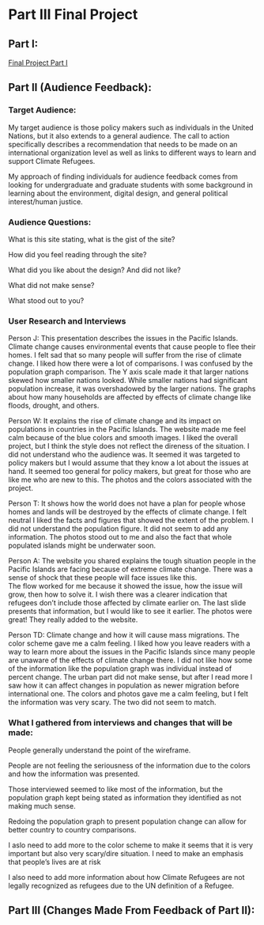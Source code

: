 # Part III Final Project

## Part I:

[Final Project Part I](finalproject.md/)

## Part II (Audience Feedback):
### Target Audience:
My target audience is those policy makers such as individuals in the United Nations, but it also extends to a general audience. The call to action specifically describes a 
recommendation that needs to be made on an international organization level as well as links to different ways to learn and support Climate Refugees.
 
My approach of finding individuals for audience feedback comes from looking for undergraduate and graduate students with some background in learning about the environment, 
digital design, and general political interest/human justice. 

### Audience Questions:

What is this site stating, what is the gist of the site?

How did you feel reading through the site?

What did you like about the design? And did not like?

What did not make sense?

What stood out to you?
 
### User Research and Interviews

Person J:
This presentation describes the issues in the Pacific Islands. Climate change causes environmental events that cause people to flee their homes. 
I felt sad that so many people will suffer from the rise of climate change.
I liked how there were a lot of comparisons. 
I was confused by the population graph comparison. The Y axis scale made it that larger nations skewed how smaller nations looked. While smaller nations had significant population increase, it was overshadowed by the larger nations.
The graphs about how many households are affected by effects of climate change like floods, drought, and others.

Person W:
It explains the rise of climate change and its impact on populations in countries in the Pacific Islands. 
The website made me feel calm because of the blue colors and smooth images.
I liked the overall project, but I think the style does not reflect the direness of the situation. 
I did not understand who the audience was. It seemed it was targeted to policy makers but I would assume that they know a lot about the issues at hand. It seemed too general for policy makers, but great for those who are like me who are new to this.
The photos and the colors associated with the project.

Person T:
It shows how the world does not have a plan for people whose homes and lands will be destroyed by the effects of climate change.
I felt neutral
I liked the facts and figures that showed the extent of the problem.
 I did not understand the population figure. It did not seem to add any information.
The photos stood out to me and also the fact that whole populated islands might be underwater soon.

Person A:
The website you shared explains the tough situation people in the Pacific Islands are facing because of extreme climate change. 
There was a sense of shock that these people will face issues like this.  
The flow worked for me because it showed the issue, how the issue will grow, then how to solve it.
I wish there was a clearer indication that refugees don’t include those affected by climate earlier on. The last slide presents that information, but I would like to see it earlier.
The photos were great! They really added to the website.

Person TD:
Climate change and how it will cause mass migrations.
The color scheme gave me a calm feeling.
I liked how you leave readers with a way to learn more about the issues in the Pacific Islands since many people are unaware of the effects of climate change there. 
I did not like how some of the information like the population graph was individual instead of percent change. 
The urban part did not make sense, but after I read more I saw how it can affect changes in population as newer migration before international one.
The colors and photos gave me a calm feeling, but I felt the information was very scary. The two did not seem to match.


### What I gathered from interviews and changes that will be made:

People generally understand the point of the wireframe. 

People are not feeling the seriousness of the information due to the colors and how the information was presented. 

Those interviewed seemed to like most of the information, but the population graph kept being stated as information they identified as not making much sense.

Redoing the population graph to present population change can allow for better country to country comparisons.

I aslo need to add more to the color scheme to make it seems that it is very important but also very scary/dire situation. I need to make an emphasis that people’s lives are at risk

I also need to add more information about how Climate Refugees are not legally recognized as refugees due to the UN definition of a Refugee.

## Part III (Changes Made From Feedback of Part II):
